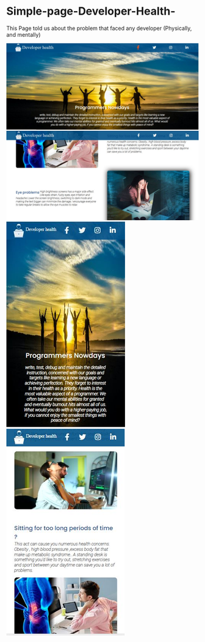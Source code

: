 # Simple-page-Developer-Health-
<p>This Page told us about the problem that faced any developer (Physically, and mentally)</p>
<img src="images/header.JPG" />

<img src="images/body.JPG" />
<img src="images/mobile-header.JPG" />
<img src="images/mobile-body.JPG" />





